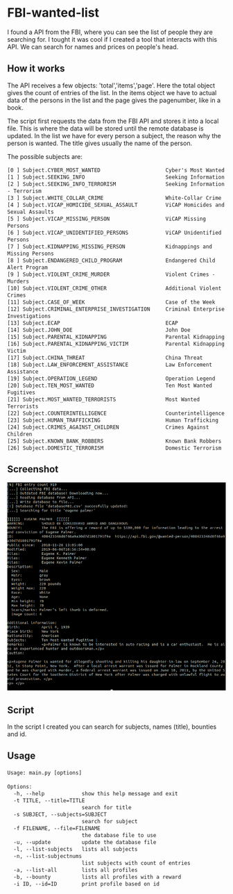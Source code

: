 # FBI-wanted-list
I found a API from the FBI, where you can see the list of people they are searching for. I tought it was cool if I created a tool that interacts with this API. We can search for names and prices on people's head.

## How it works
The API receives a few objects: 'total','items','page'. Here the total object gives the count of 
entries of the list. In the items object we have to actual data of the persons in the list and the
page gives the pagenumber, like in a book.  

The script first requests the data from the FBI API and stores it into a local file. This is where
the data will be stored until the remote database is updated. In the list we have for every person
a subject, the reason why the person is wanted. The title gives usually the name of the person.  

The possible subjects are:
```
[0 ] Subject.CYBER_MOST_WANTED                     Cyber's Most Wanted
[1 ] Subject.SEEKING_INFO                          Seeking Information
[2 ] Subject.SEEKING_INFO_TERRORISM                Seeking Information - Terrorism
[3 ] Subject.WHITE_COLLAR_CRIME                    White-Collar Crime
[4 ] Subject.VICAP_HOMICIDE_SEXUAL_ASSAULT         ViCAP Homicides and Sexual Assaults
[5 ] Subject.VICAP_MISSING_PERSON                  ViCAP Missing Persons
[6 ] Subject.VICAP_UNIDENTIFIED_PERSONS            ViCAP Unidentified Persons
[7 ] Subject.KIDNAPPING_MISSING_PERSON             Kidnappings and Missing Persons
[8 ] Subject.ENDANGERED_CHILD_PROGRAM              Endangered Child Alert Program
[9 ] Subject.VIOLENT_CRIME_MURDER                  Violent Crimes - Murders
[10] Subject.VIOLENT_CRIME_OTHER                   Additional Violent Crimes
[11] Subject.CASE_OF_WEEK                          Case of the Week
[12] Subject.CRIMINAL_ENTERPRISE_INVESTIGATION     Criminal Enterprise Investigations
[13] Subject.ECAP                                  ECAP
[14] Subject.JOHN_DOE                              John Doe
[15] Subject.PARENTAL_KIDNAPPING                   Parental Kidnapping
[16] Subject.PARENTAL_KIDNAPPING_VICTIM            Parental Kidnapping Victim
[17] Subject.CHINA_THREAT                          China Threat
[18] Subject.LAW_ENFORCEMENT_ASSISTANCE            Law Enforcement Assistance
[19] Subject.OPERATION_LEGEND                      Operation Legend
[20] Subject.TEN_MOST_WANTED                       Ten Most Wanted Fugitives
[21] Subject.MOST_WANTED_TERRORISTS                Most Wanted Terrorists
[22] Subject.COUNTERINTELLIGENCE                   Counterintelligence
[23] Subject.HUMAN_TRAFFICKING                     Human Trafficking
[24] Subject.CRIMES_AGAINST_CHILDREN               Crimes Against Children
[25] Subject.KNOWN_BANK_ROBBERS                    Known Bank Robbers
[26] Subject.DOMESTIC_TERRORISM                    Domestic Terrorism
```

## Screenshot
![Screenshot](https://github.com/Trisna22/FBI-wanted-list/blob/main/screenshot.png)

## Script
In the script I created you can search for subjects, names (title), bounties and id.

## Usage
```
Usage: main.py [options]

Options:
  -h, --help            show this help message and exit
  -t TITLE, --title=TITLE
                        search for title
  -s SUBJECT, --subjects=SUBJECT
                        search for subject
  -f FILENAME, --file=FILENAME
                        the database file to use
  -u, --update          update the database file
  -l, --list-subjects   lists all subjects
  -n, --list-subjectnums
                        list subjects with count of entries
  -a, --list-all        lists all profiles
  -b, --bounty          lists all profiles with a reward
  -i ID, --id=ID        print profile based on id
```
